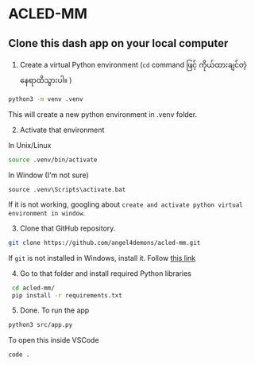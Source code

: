 # ACLED-MM

## Clone this dash app on your local computer

1. Create a virtual Python environment
   (`cd` command ဖြင့် ကိုယ်ထားချင်တဲ့ နေရာထိသွားပါ။ )

```bash
python3 -m venv .venv
```

This will create a new python environment in .venv folder.

2. Activate that environment

In Unix/Linux

```bash
source .venv/bin/activate
```

In Window (I'm not sure)

```
source .venv\Scripts\activate.bat
```

If it is not working, googling about `create and activate python virtual environment in window`.

3. Clone that GitHub repository.

```bash
git clone https://github.com/angel4demons/acled-mm.git
```

If `git` is not installed in Windows, install it. Follow [this link](https://gitforwindows.org/)

4. Go to that folder and install required Python libraries

```bash
 cd acled-mm/
 pip install -r requirements.txt
```

5. Done. To run the app

```bash
python3 src/app.py
```

To open this inside VSCode

```bash
code .
```
